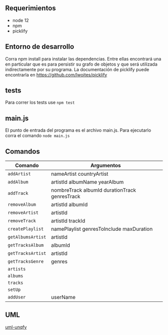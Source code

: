 Requerimientos
----

* node 12
* npm
* picklify


Entorno de desarrollo
---

Corra npm install para instalar las dependencias. Entre ellas encontrará una en particular que es para persistir su grafo de objetos y que será utilizada indirectamente por su programa.
La documentación de picklify puede encontrarla en https://github.com/lwoites/picklify

tests
----
Para correr los tests use `npm test`

main.js
------
El punto de entrada del programa es el archivo main.js. Para ejecutarlo corra el comando `node main.js`

Comandos
------

| Comando | Argumentos|
| --- | --- |
|`addArtist`|nameArtist countryArtist|
|`addAlbum`|artistId albumName yearAlbum|
|`addTrack`|nombreTrack albumId durationTrack genresTrack|
|`removeAlbum`|artistId albumId|
|`removeArtist`|artistId|
|`removeTrack`|artistId trackId|
|`createPlaylist`|namePlaylist genresToInclude maxDuration|
|`getAlbumsArtist`|artistId |
|`getTracksAlbum`|albumId|
|`getTracksArtist`|artistId|
|`getTracksGenre`|genres|
|`artists`|            |
|`albums`|             |
|`tracks` |            |
|`setUp`|              |
|`addUser`|userName|

UML
------
[uml-unqfy](https://drive.google.com/file/d/1o44EyFFowoRQ8Pm6JN01SOl-NgLTV1QH/view?usp=sharing)




